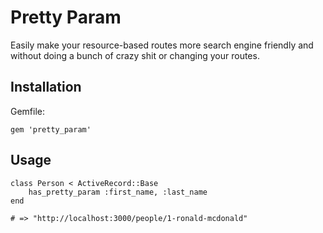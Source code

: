 Pretty Param
============

Easily make your resource-based routes more search engine friendly and without doing a bunch of crazy shit or changing your routes.

Installation
------------

Gemfile:

    gem 'pretty_param'

Usage 
-----

    class Person < ActiveRecord::Base
    	has_pretty_param :first_name, :last_name
    end
    
    # => "http://localhost:3000/people/1-ronald-mcdonald"